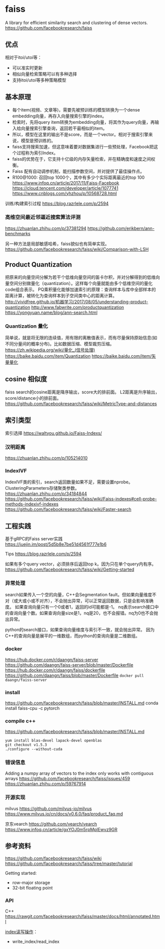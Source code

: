# faiss

A library for efficient similarity search and clustering of dense vectors.
https://github.com/facebookresearch/faiss

## 优点

相对于itoi/utoi等：
* 可以准实时更新
* 相似向量检索策略可以有多种选择
* 支持itoi/utoi等多种策略模型

## 基本原理

* 每个item(视频、文章等)，需要先被预训练的模型转换为一个dense embedding向量，再存入向量搜索引擎的index。
* 检索时，先将query item转换为embedding向量，将其作为query向量，再输入给向量搜索引擎查询，返回若干最相似的item。
* 所以，模型在这里的输出不是score，而是一个vector。相对于搜索引擎来说，模型是预训练的。
* faiss支持搜索加速，但这意味着要对数据集进行一些预处理，Facebook把这个过程称为索引Index。
* faiss的优势在于，它支持十亿级的内存矢量检索，并在精确度和速度之间权衡。
* Faiss 配有自动调参机制，能扫描参数空间，并对提供了最佳操作点。
* R100@1000: 召回top 1000个，其中有多少个实际距离最近的top 100
https://www.infoq.cn/article/2017/11/Faiss-Facebook
https://cloud.tencent.com/developer/article/1077741
https://www.cnblogs.com/yhzhou/p/10568728.html

训练/构建索引过程
https://blog.razrlele.com/p/2594

### 高维空间最近邻逼近搜索算法评测

https://zhuanlan.zhihu.com/p/37381294
https://github.com/erikbern/ann-benchmarks

另一种方法是局部敏感哈希，faiss貌似也有简单实现。
https://github.com/facebookresearch/faiss/wiki/Comparison-with-LSH

## Product Quantization

把原来的向量空间分解为若干个低维向量空间的笛卡尔积，并对分解得到的低维向量空间分别做量化（quantization）。这样每个向量就能由多个低维空间的量化code组合表示。
PQ乘积量化能够加速索引的原理：查询样本与库中全部样本的距离计算，被转化为查询样本到子空间类中心的距离计算。
http://vividfree.github.io/机器学习/2017/08/05/understanding-product-quantization
http://www.fabwrite.com/productquantization
https://yongyuan.name/blog/ann-search.html

### Quantization 量化

简单说，就是将无限的连续值，用有限的离散值表示，而有尽量保持原始信息(如不同分量间的概率分布)。比如数据压缩、模型裁剪压缩。
https://zh.wikipedia.org/wiki/量化_(信号处理)
https://baike.baidu.com/item/Quantization
https://baike.baidu.com/item/矢量量化

## cosine 相似度

faiss search的cosine距离是降序输出，score大的排前面。
L2距离是升序输出，score/distance小的排前面。
https://github.com/facebookresearch/faiss/wiki/MetricType-and-distances

## 索引类型

索引选择
https://waltyou.github.io/Faiss-Indexs/

### 汉明距离

https://zhuanlan.zhihu.com/p/105214010

### IndexIVF

IndexIVF类的索引，search返回数量如果不足，需要设置nprobe。
ClusteringParameters存储聚类参数。
https://zhuanlan.zhihu.com/p/34184844
https://github.com/facebookresearch/faiss/wiki/Faiss-indexes#cell-probe-methods-indexivf-indexes
https://github.com/facebookresearch/faiss/wiki/Faster-search

## 工程实践

基于gRPC的Faiss server实践
https://juejin.im/post/5d5b8e7be51d4561f777e1b6

Tips
https://blog.razrlele.com/p/2594

如果有多个query vector，必须排序后返回top k。因为只在单个query内有序。
https://github.com/facebookresearch/faiss/wiki/Getting-started

### 异常处理

search如果传入一个空的向量，C++会Segmentation fault。但如果向量维度不对（或大或小或不对齐），不会抛出异常，可以正常返回数据，只是会影响准确度。
如果查询向量只有一个0或者1，返回的id可能都是-1。
nq表示search接口中的查询向量个数。如果查询向量size是1，nq是20，也不会报错。nq为0也不会抛出异常。

python的search接口，如果查询向量维度与索引不一致，就会抛出异常。
因为C++的查询向量是展平的一维数组，而python的查询向量是二维数组。

### docker

https://hub.docker.com/r/daangn/faiss-server
https://github.com/daangn/faiss-server/blob/master/Dockerfile
https://hub.docker.com/r/daangn/faiss/dockerfile
https://github.com/daangn/faiss/blob/master/Dockerfile
`docker pull daangn/faiss-server`

### install

https://github.com/facebookresearch/faiss/blob/master/INSTALL.md
conda install faiss-cpu -c pytorch

### compile c++

https://github.com/facebookresearch/faiss/blob/master/INSTALL.md

```shell
yum install blas-devel lapack-devel openblas
git checkout v1.5.3
./configure --without-cuda
```

### 错误信息

Adding a numpy array of vectors to the index only works with contiguous arrays
https://github.com/facebookresearch/faiss/issues/459
https://zhuanlan.zhihu.com/p/59767914

### 开源实现

milvus
https://github.com/milvus-io/milvus
https://www.milvus.io/cn/docs/v0.6.0/faq/product_faq.md

京东vearch
https://github.com/vearch/vearch
https://www.infoq.cn/article/gxYOJ0m5rpMpIEwvz9GR

## 参考资料

https://github.com/facebookresearch/faiss/wiki
https://github.com/facebookresearch/faiss/tree/master/tutorial

Getting started:
* row-major storage
* 32-bit floating point

### API

C++
https://rawgit.com/facebookresearch/faiss/master/docs/html/annotated.html

[index读写操作](https://github.com/facebookresearch/faiss/issues/417)：
* write_index/read_index

